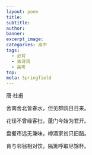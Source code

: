 ```yaml
---
layout: poem
title: 
subtitle: 
author: 
banner: 
excerpt_image: 
categories: 高中
tags:
  - 必背
  - 古诗词
  - 高考
top: 
meta: Springfield
---
```


唐·杜甫

舍南舍北皆春水，但见群鸥日日来。

花径不曾缘客扫，蓬门今始为君开。

盘餐市远无兼味，樽酒家贫只旧醅。

肯与邻翁相对饮，隔篱呼取尽馀杯。